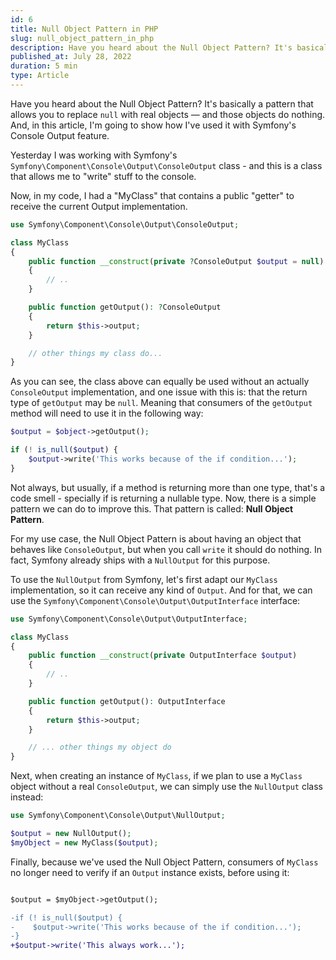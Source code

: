 ```yaml
---
id: 6
title: Null Object Pattern in PHP
slug: null_object_pattern_in_php
description: Have you heard about the Null Object Pattern? It's basically a pattern that allows you to replace "null" with real objects — and those objects do nothing. And, in this article, I'm going to show how I've used it with Symfony's Console Output feature.
published_at: July 28, 2022
duration: 5 min
type: Article
---
```


Have you heard about the Null Object Pattern? It's basically a pattern that allows you to replace `null` with real objects — and those objects do nothing. And, in this article, I'm going to show how I've used it with Symfony's Console Output feature.

Yesterday I was working with Symfony's `Symfony\Component\Console\Output\ConsoleOutput` class - and this is a class that allows me to "write" stuff to the console.

Now, in my code, I had a "MyClass" that contains a public "getter" to receive the current Output implementation.

```php
use Symfony\Component\Console\Output\ConsoleOutput;

class MyClass
{
    public function __construct(private ?ConsoleOutput $output = null)
    {
        // ..
    }

    public function getOutput(): ?ConsoleOutput
    {
        return $this->output;
    }

    // other things my class do... 
}
```

As you can see, the class above can equally be used without an actually `ConsoleOutput` implementation, and one issue with this is: that the return type of `getOutput` may be `null`. Meaning that consumers of the `getOutput` method will need to use it in the following way:

```php
$output = $object->getOutput();

if (! is_null($output) {
    $output->write('This works because of the if condition...');
}
```

Not always, but usually, if a method is returning more than one type, that's a code smell - specially if is returning a nullable type. Now, there is a simple pattern we can do to improve this. That pattern is called: **Null Object Pattern**.

For my use case, the Null Object Pattern is about having an object that behaves like `ConsoleOutput`, but when you call `write` it should do nothing. In fact, Symfony already ships with a `NullOutput` for this purpose.

To use the `NullOutput` from Symfony, let's first adapt our `MyClass` implementation, so it can receive any kind of `Output`. And for that, we can use the `Symfony\Component\Console\Output\OutputInterface` interface:

```php
use Symfony\Component\Console\Output\OutputInterface;

class MyClass
{
    public function __construct(private OutputInterface $output)
    {
        // ..
    }

    public function getOutput(): OutputInterface
    {
        return $this->output;
    }

    // ... other things my object do
}
```

Next, when creating an instance of `MyClass`, if we plan to use a `MyClass` object without a real `ConsoleOutput`, we can simply use the `NullOutput` class instead:

```php
use Symfony\Component\Console\Output\NullOutput;

$output = new NullOutput();
$myObject = new MyClass($output);
```

Finally, because we've used the Null Object Pattern, consumers of `MyClass` no longer need to verify if an `Output` instance exists, before using it:

```diff

$output = $myObject->getOutput();

-if (! is_null($output) {
-    $output->write('This works because of the if condition...');
-}
+$output->write('This always work...');
```

